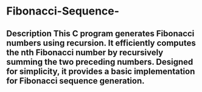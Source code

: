 # Fibonacci-Sequence-
## Description  This C program generates Fibonacci numbers using recursion. It efficiently computes the nth Fibonacci number by recursively summing the two preceding numbers. Designed for simplicity, it provides a basic implementation for Fibonacci sequence generation.
